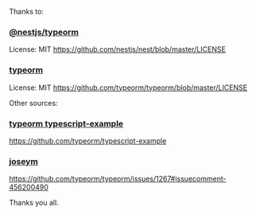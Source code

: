 Thanks to:

### [@nestjs/typeorm](https://github.com/nestjs/typeorm)
License: MIT
https://github.com/nestjs/nest/blob/master/LICENSE

### [typeorm](https://github.com/typeorm/typeorm)
License: MIT
https://github.com/typeorm/typeorm/blob/master/LICENSE

Other sources:

### [typeorm typescript-example](https://github.com/typeorm/typescript-example)
https://github.com/typeorm/typescript-example

### [joseym](https://github.com/joseym) 
https://github.com/typeorm/typeorm/issues/1267#issuecomment-456200490

Thanks you all.
